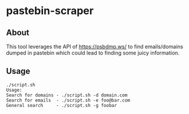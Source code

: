 # pastebin-scraper


## About
This tool leverages the API of https://psbdmp.ws/ to find emails/domains dumped in pastebin which could lead to finding some juicy information.

## Usage 

```
./script.sh 
Usage:
Search for domains - ./script.sh -d domain.com
Search for emails  - ./script.sh -e foo@bar.com
General search	   - ./script.sh -g foobar
```

